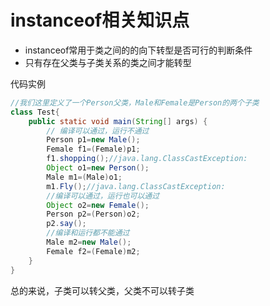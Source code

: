 # instanceof相关知识点

- instanceof常用于类之间的的向下转型是否可行的判断条件
- 只有存在父类与子类关系的类之间才能转型

代码实例

```java
//我们这里定义了一个Person父类，Male和Female是Person的两个子类
class Test{
    public static void main(String[] args) {
        // 编译可以通过，运行不通过
        Person p1=new Male();
        Female f1=(Female)p1;
        f1.shopping();//java.lang.ClassCastException:
        Object o1=new Person();
        Male m1=(Male)o1;
        m1.Fly();//java.lang.ClassCastException:
        //编译可以通过，运行也可以通过
        Object o2=new Female();
        Person p2=(Person)o2;
        p2.say();
        //编译和运行都不能通过
        Male m2=new Male();
        Female f2=(Female)m2;
    }
}
```

总的来说，子类可以转父类，父类不可以转子类